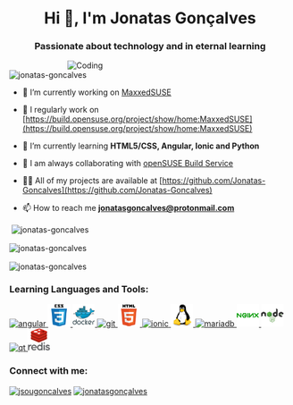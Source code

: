 <h1 align="center">Hi 👋, I'm Jonatas Gonçalves</h1>
<h3 align="center">Passionate about technology and in eternal learning</h3>
<img align="right" alt="Coding" width="400" src="https://media2.giphy.com/media/qgQUggAC3Pfv687qPC/giphy.gif?cid=ecf05e479un17lhaq7ex6ya967pw10evcixoxbm9gkfyyaef&ep=v1_gifs_search&rid=giphy.gif&ct=g">

<p align="left"> <img src="https://komarev.com/ghpvc/?username=jonatas-goncalves&label=Profile%20views&color=0e75b6&style=flat" alt="jonatas-goncalves" /> </p>

- 🔭 I’m currently working on [MaxxedSUSE](https://github.com/Jonatas-Goncalves/MaxxedSUSE)

- 📝 I regularly work on [https://build.opensuse.org/project/show/home:MaxxedSUSE](https://build.opensuse.org/project/show/home:MaxxedSUSE)

- 🌱 I’m currently learning **HTML5/CSS, Angular, Ionic and Python**

- 👯 I am always collaborating with [openSUSE Build Service](https://build.opensuse.org/)

- 👨‍💻 All of my projects are available at [https://github.com/Jonatas-Goncalves](https://github.com/Jonatas-Goncalves)

- 📫 How to reach me **jonatasgoncalves@protonmail.com**



<p>&nbsp;<img align="center" src="https://github-readme-stats.vercel.app/api?username=jonatas-goncalves&show_icons=true&locale=en" alt="jonatas-goncalves" /></p>

<p><img align="center" src="https://github-readme-stats.vercel.app/api/top-langs?username=jonatas-goncalves&show_icons=true&locale=en&layout=compact" alt="jonatas-goncalves" /></p>

<p><img align="center" src="https://github-readme-streak-stats.herokuapp.com/?user=jonatas-goncalves&" alt="jonatas-goncalves" /></p>

<h3 align="left">Learning Languages and Tools:</h3>
<p align="left"> <a href="https://angular.io" target="_blank" rel="noreferrer"> <img src="https://angular.io/assets/images/logos/angular/angular.svg" alt="angular" width="40" height="40"/> </a> <a href="https://www.w3schools.com/css/" target="_blank" rel="noreferrer"> <img src="https://raw.githubusercontent.com/devicons/devicon/master/icons/css3/css3-original-wordmark.svg" alt="css3" width="40" height="40"/> </a> <a href="https://www.docker.com/" target="_blank" rel="noreferrer"> <img src="https://raw.githubusercontent.com/devicons/devicon/master/icons/docker/docker-original-wordmark.svg" alt="docker" width="40" height="40"/> </a> <a href="https://git-scm.com/" target="_blank" rel="noreferrer"> <img src="https://www.vectorlogo.zone/logos/git-scm/git-scm-icon.svg" alt="git" width="40" height="40"/> </a> <a href="https://www.w3.org/html/" target="_blank" rel="noreferrer"> <img src="https://raw.githubusercontent.com/devicons/devicon/master/icons/html5/html5-original-wordmark.svg" alt="html5" width="40" height="40"/> </a> <a href="https://ionicframework.com" target="_blank" rel="noreferrer"> <img src="https://upload.wikimedia.org/wikipedia/commons/d/d1/Ionic_Logo.svg" alt="ionic" width="40" height="40"/> </a> <a href="https://www.linux.org/" target="_blank" rel="noreferrer"> <img src="https://raw.githubusercontent.com/devicons/devicon/master/icons/linux/linux-original.svg" alt="linux" width="40" height="40"/> </a> <a href="https://mariadb.org/" target="_blank" rel="noreferrer"> <img src="https://www.vectorlogo.zone/logos/mariadb/mariadb-icon.svg" alt="mariadb" width="40" height="40"/> </a> <a href="https://www.nginx.com" target="_blank" rel="noreferrer"> <img src="https://raw.githubusercontent.com/devicons/devicon/master/icons/nginx/nginx-original.svg" alt="nginx" width="40" height="40"/> </a> <a href="https://nodejs.org" target="_blank" rel="noreferrer"> <img src="https://raw.githubusercontent.com/devicons/devicon/master/icons/nodejs/nodejs-original-wordmark.svg" alt="nodejs" width="40" height="40"/> </a> <a href="https://www.qt.io/" target="_blank" rel="noreferrer"> <img src="https://upload.wikimedia.org/wikipedia/commons/0/0b/Qt_logo_2016.svg" alt="qt" width="40" height="40"/> </a> <a href="https://redis.io" target="_blank" rel="noreferrer"> <img src="https://raw.githubusercontent.com/devicons/devicon/master/icons/redis/redis-original-wordmark.svg" alt="redis" width="40" height="40"/> </a> </p>

<h3 align="left">Connect with me:</h3>
<p align="left">
<a href="https://twitter.com/jsougoncalves" target="blank"><img align="center" src="https://raw.githubusercontent.com/rahuldkjain/github-profile-readme-generator/master/src/images/icons/Social/twitter.svg" alt="jsougoncalves" height="30" width="40" /></a>
<a href="https://linkedin.com/in/jonatasgonçalves" target="blank"><img align="center" src="https://raw.githubusercontent.com/rahuldkjain/github-profile-readme-generator/master/src/images/icons/Social/linked-in-alt.svg" alt="jonatasgonçalves" height="30" width="40" /></a>
</p>

